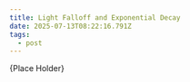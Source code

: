 ```yaml
---
title: Light Falloff and Exponential Decay
date: 2025-07-13T08:22:16.791Z
tags:
  - post
---
```

{P﻿lace Holder}